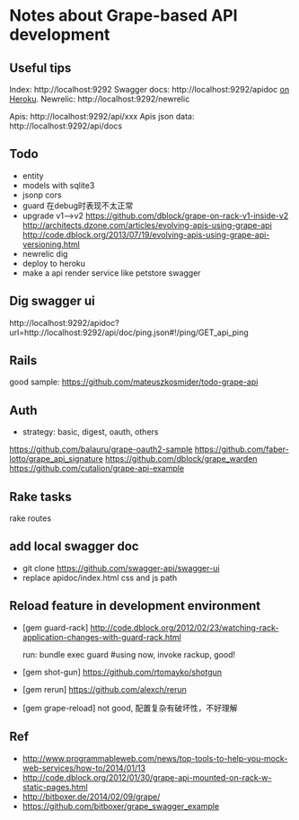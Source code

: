 # Notes about Grape-based API development

## Useful tips

Index: http://localhost:9292
Swagger docs: http://localhost:9292/apidoc [on Heroku](http://grape-on-rack.herokuapp.com/).
Newrelic: http://localhost:9292/newrelic

Apis: http://localhost:9292/api/xxx
Apis json data: http://localhost:9292/api/docs

## Todo

  * entity
  * models with sqlite3
  * jsonp cors
  * guard 在debug时表现不太正常
  * upgrade v1-->v2
https://github.com/dblock/grape-on-rack-v1-inside-v2
http://architects.dzone.com/articles/evolving-apis-using-grape-api
http://code.dblock.org/2013/07/19/evolving-apis-using-grape-api-versioning.html
  * newrelic dig
  * deploy to heroku
  * make a api render service like petstore swagger

## Dig swagger ui

http://localhost:9292/apidoc?url=http://localhost:9292/api/doc/ping.json#!/ping/GET_api_ping

## Rails

good sample: https://github.com/mateuszkosmider/todo-grape-api

## Auth

* strategy: basic, digest, oauth, others

https://github.com/balauru/grape-oauth2-sample
https://github.com/faber-lotto/grape_api_signature
https://github.com/dblock/grape_warden
https://github.com/cutalion/grape-api-example

## Rake tasks

  rake routes

## add local swagger doc

  * git clone https://github.com/swagger-api/swagger-ui
  * replace apidoc/index.html css and js path

## Reload feature in development environment

  * [gem guard-rack] http://code.dblock.org/2012/02/23/watching-rack-application-changes-with-guard-rack.html
   
    run: bundle exec guard #using now, invoke rackup, good!

  * [gem shot-gun] https://github.com/rtomayko/shotgun 

  * [gem rerun] https://github.com/alexch/rerun

  * [gem grape-reload] not good, 配置复杂有破坏性，不好理解

## Ref

* http://www.programmableweb.com/news/top-tools-to-help-you-mock-web-services/how-to/2014/01/13
* http://code.dblock.org/2012/01/30/grape-api-mounted-on-rack-w-static-pages.html
* http://bitboxer.de/2014/02/09/grape/
* https://github.com/bitboxer/grape_swagger_example
